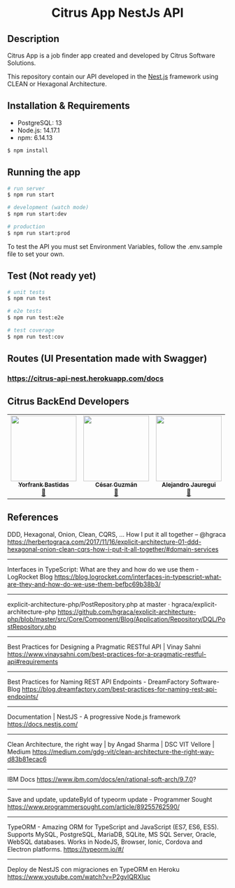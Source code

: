 <p align="center">
  <h1 align="center"/>Citrus App NestJs API</h1>
</p>

## Description

Citrus App is a job finder app created and developed by Citrus Software Solutions.

<p>This repository contain our API developed in the <a href="https://nestjs.com/" target="_blank">Nest.js</a> framework using CLEAN or Hexagonal Architecture.</p>

## Installation & Requirements

- PostgreSQL: 13
- Node.js: 14.17.1
- npm: 6.14.13

```bash
$ npm install
```

## Running the app

```bash
# run server
$ npm run start

# development (watch mode)
$ npm run start:dev

# production
$ npm run start:prod
```

To test the API you must set Environment Variables, follow the .env.sample file to set your own.

## Test (Not ready yet)

```bash
# unit tests
$ npm run test

# e2e tests
$ npm run test:e2e

# test coverage
$ npm run test:cov
```
## Routes (UI Presentation made with Swagger)

### https://citrus-api-nest.herokuapp.com/docs

## Citrus BackEnd Developers

<table align="center">
  <tbody><tr>
    <td align="center"><a href="https://github.com/YkBastidas" rel="nofollow"><img src="https://avatars.githubusercontent.com/u/44125021?v=4" width="150px;" alt="" style="max-width:100%;"><br><sub><b>Yorfrank Bastidas</b></sub></a><br><a href="https://github.com/Citrus-Software-Solutions/citrus-app-NestAPI/commits?author=ykbastidas" title="Commits"><g-emoji class="g-emoji" alias="book" fallback-src="https://github.githubassets.com/images/icons/emoji/unicode/1f4d6.png">📖</g-emoji></a></td>
    <td align="center"><a href="https://github.com/firstguzman"><img src="https://avatars.githubusercontent.com/u/50277994?v=4" width="150px;" alt="" style="max-width:100%;"><br><sub><b>César Guzmán</b></sub></a><br><a href="https://github.com/Citrus-Software-Solutions/citrus-app-NestAPI/commits?author=firstguzman" title="Documentation"><g-emoji class="g-emoji" alias="book" fallback-src="https://github.githubassets.com/images/icons/emoji/unicode/1f4d6.png">📖</g-emoji></a></td>
    <td align="center"><a href="https://github.com/alejjb" rel="nofollow"><img src="https://avatars.githubusercontent.com/u/55589316?v=4" width="150px;" alt="" style="max-width:100%;"><br><sub><b>Alejandro Jauregui</b></sub></a><br><a href="https://github.com/Citrus-Software-Solutions/citrus-app-NestAPI/commits?author=alejjb" title="Documentation"><g-emoji class="g-emoji" alias="book" fallback-src="https://github.githubassets.com/images/icons/emoji/unicode/1f4d6.png">📖</g-emoji></a></td>
  </tr>
</tbody></table>

## References

DDD, Hexagonal, Onion, Clean, CQRS, … How I put it all together – @hgraca
https://herbertograca.com/2017/11/16/explicit-architecture-01-ddd-hexagonal-onion-clean-cqrs-how-i-put-it-all-together/#domain-services

---

Interfaces in TypeScript: What are they and how do we use them - LogRocket Blog
https://blog.logrocket.com/interfaces-in-typescript-what-are-they-and-how-do-we-use-them-befbc69b38b3/

---

explicit-architecture-php/PostRepository.php at master · hgraca/explicit-architecture-php
https://github.com/hgraca/explicit-architecture-php/blob/master/src/Core/Component/Blog/Application/Repository/DQL/PostRepository.php

---

Best Practices for Designing a Pragmatic RESTful API | Vinay Sahni
https://www.vinaysahni.com/best-practices-for-a-pragmatic-restful-api#requirements

---

Best Practices for Naming REST API Endpoints - DreamFactory Software- Blog
https://blog.dreamfactory.com/best-practices-for-naming-rest-api-endpoints/

---

Documentation | NestJS - A progressive Node.js framework
https://docs.nestjs.com/

---

Clean Architecture, the right way | by Angad Sharma | DSC VIT Vellore | Medium
https://medium.com/gdg-vit/clean-architecture-the-right-way-d83b81ecac6

---

IBM Docs
https://www.ibm.com/docs/en/rational-soft-arch/9.7.0?

---

Save and update, updateById of typeorm update - Programmer Sought
https://www.programmersought.com/article/89255762590/

---

TypeORM - Amazing ORM for TypeScript and JavaScript (ES7, ES6, ES5). Supports MySQL, PostgreSQL, MariaDB, SQLite, MS SQL Server, Oracle, WebSQL databases. Works in NodeJS, Browser, Ionic, Cordova and Electron platforms.
https://typeorm.io/#/

---

Deploy de NestJS con migraciones en TypeORM en Heroku
https://www.youtube.com/watch?v=P2gvIQRXIuc
